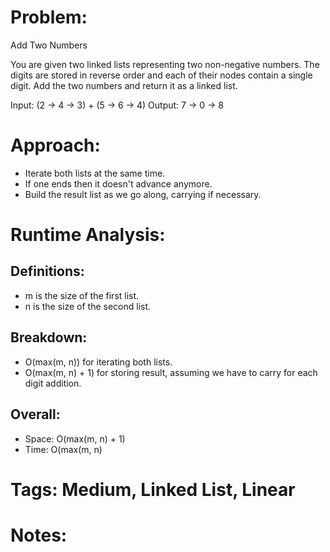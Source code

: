 # Problem:
  Add Two Numbers
  
  You are given two linked lists representing two non-negative numbers. The digits are stored in reverse order and each of their nodes contain a single digit. Add the two numbers and return it as a linked list.
  
  Input: (2 -> 4 -> 3) + (5 -> 6 -> 4)
  Output: 7 -> 0 -> 8

# Approach:
  - Iterate both lists at the same time.
  - If one ends then it doesn't advance anymore.
  - Build the result list as we go along, carrying if necessary.

# Runtime Analysis:
## Definitions:
  - m is the size of the first list.
  - n is the size of the second list.
    
## Breakdown:
  - O(max(m, n)) for iterating both lists.
  - O(max(m, n) + 1) for storing result, assuming we have to carry for each digit addition.
    
## Overall:
  - Space: O(max(m, n) + 1)
  - Time: O(max(m, n)

# Tags: Medium, Linked List, Linear

# Notes: